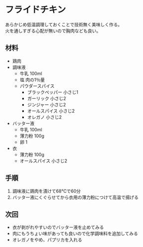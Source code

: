 # フライドチキン
あらかじめ低温調理しておくことで技術無く美味しく作る。  
火を通しすぎる心配が無いので胸肉なども良い。

## 材料
- 鶏肉
- 調味液
    - 牛乳 100ml
    - 塩 肉の1％量
    - パウダースパイス
      - ブラックペッパー 小さじ1
      - ガーリック 小さじ2
      - ジンジャー 小さじ2
      - オールスパイス 小さじ2
      - オレガノ 小さじ2
- バッター液
    - 牛乳 100ml
    - 薄力粉 100g
    - 卵 1
- 衣
    - 薄力粉 100g
    - オールスパイス 小さじ2

## 手順
1. 調味液に鶏肉を漬けて68℃で60分
2. バッター液にくぐらせてから衣用の薄力粉につけて高温で揚げる

## 次回
- 衣が剥がれやすいのでバッター液を止めてみる
- 肉にもうちょい味があっても良いので化学調味料を追加してみる
- オレガノをやめ、パプリカを入れる
